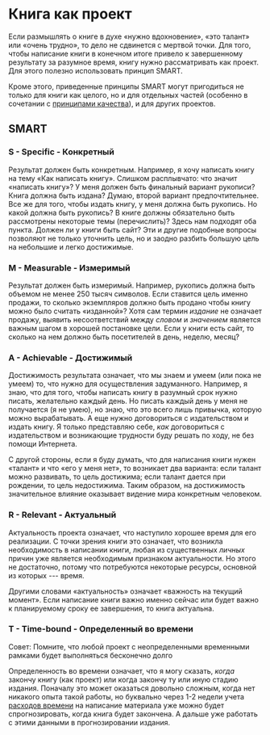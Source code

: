 
# Книга как проект

Если размышлять о книге в духе «нужно вдохновение», «это талант» или
«очень трудно», то дело не сдвинется с мертвой точки.  Для того, чтобы
написание книги в конечном итоге привело к завершенному результату за
разумное время, книгу нужно рассматривать как проект.  Для этого
полезно использовать принцип SMART.

Кроме этого, приведенные принципы SMART могут пригодиться не только
для книги как целого, но и для отдельных частей (особенно в сочетании
с [принципами качества](quality-management.md)), и для других
проектов.

## SMART

### S - Specific - Конкретный

Результат должен быть конкретным.  Например, я хочу написать книгу на
тему «Как написать книгу».  Слишком расплывчато: что значит «написать
книгу»?  У меня должен быть финальный вариант рукописи?  Книга должна
быть издана?  Думаю, второй вариант предпочтительнее.  Все же для
того, чтобы издать книгу, у меня должна быть рукопись.  Но какой
должна быть рукопись?  В книге должны обязательно быть рассмотрены
некоторые темы (перечислить)?  Здесь нам подходят оба пункта.  Должен
ли у книги быть сайт?  Эти и другие подобные вопросы позволяют не
только уточнить цель, но и заодно разбить большую цель на
небольшие и легко достижимые.

### M - Measurable - Измеримый

Результат должен быть измеримый.  Например, рукопись должна быть
объемом не менее 250 тысяч символов.  Если ставится цель именно
продажи, то сколько экземпляров должно быть продано чтобы книгу можно
было считать «изданной»?  Хотя сам термин *издание* не означает
продажу, выявить несоответствий между *словом* и *значением*
является важным шагом в хорошей постановке цели.  Если у книги есть
сайт, то сколько на нем должно быть посетителей в день, неделю, месяц?

### A - Achievable - Достижимый

Достижимость результата означает, что мы знаем и умеем (или пока не
умеем) то, что нужно для осуществления задуманного.  Например, я знаю,
что для того, чтобы написать книгу в разумный срок нужно писать,
желательно каждый день.  Но писать каждый день у меня не получается (я
не умею), но знаю, что это всего лишь привычка, которую можно
вырабатывать.  А еще нужно договориться с издательством и издать
книгу.  Я только представляю себе, *как* договориться с издательством
и возникающие трудности буду решать по ходу, не без помощи Интернета.

С другой стороны, если я буду думать, что для написания книги нужен
«талант» и что «его у меня нет», то возникает два варианта: если
талант можно развивать, то цель достижима; если талант дается при
рождении, то цель недостижима.  Таким образом, на достижимость
значительное влияние оказывает видение мира конкретным человеком.

### R - Relevant - Актуальный

Актуальность проекта означает, что наступило хорошее время для его
реализации.  С точки зрения книги это означает, что возникла
необходимость в написании книги, любая из существенных *личных* причин
уже является необходимым признаком актуальности.  Но этого не
достаточно, потому что потребуются некоторые ресурсы, основной из
которых --- время.

Другими словами «актуальность» означает «важность на текущий момент».
Если написание книги важно именно сейчас или будет важно к
планируемому сроку ее завершения, то книга актуальна.

### T - Time-bound - Определенный во времени

Совет: Помните, что любой проект с неопределенными временными рамками
будет выполняться бесконечно долго

Определенность во времени означает, что я могу сказать, *когда*
закончу книгу (как проект) или когда закончу ту или иную стадию
издания.  Поначалу это может оказаться довольно сложным, когда нет
никакого опыта такой работы, но буквально через 1-2 недели учета
[расходов времени](time-management.md) на написание материала уже
можно будет спрогнозировать, когда книга будет закончена.  А дальше
уже работать с этими данными в прогнозировании издания.

